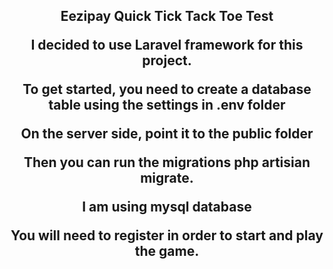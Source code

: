 <h2 align="center">Eezipay Quick Tick Tack Toe Test </p>


I decided to use Laravel framework for this project.

To get started, you need to create a database table using the settings in .env folder

On the server side, point it to the public folder

Then you can run the migrations php artisian migrate.

I am using mysql database

You will need to register in order to start and play the game.
